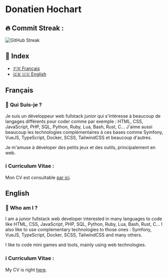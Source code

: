 # Donatien Hochart

## :fire: Commit Streak :

![GitHub Streak](https://github-readme-streak-stats.herokuapp.com/?user=rekky1aws&theme=dark)

## :flashlight: Index

+ [:fr: Français](#Français)
+ [:gb: :us: English](#English)




## Français
### :wave: Qui Suis-je ?
Je suis un développeur web fullstack junior qui s'intéresse à beaucoup de langages différents pour coder comme par exemple : HTML, CSS, JavaScript, PHP, SQL, Python, Ruby, Lua, Bash, Rust, C...
J'aime aussi beaucoup les technologies complémentaires à ces bases comme Symfony, VueJS, TypeScript, Docker, SCSS, TailwindCSS et beaucoup d'autres.

Je m'amuse à déveloper des petits jeux et des outils, principalement en web.

### :information_source: Curriculum Vitae :
Mon CV est consultable [par ici](https://rekkylaws.netlify.app/).



## English

### :wave: Who am I ?

I am a junior fullstack web developer interested in many languages to code like HTML, CSS, JavaScript, PHP, SQL, Python, Ruby, Lua, Bash, Rust, C...
I also like to use complementary technologies to those ones : Symfony, VueJS, TypeScript, Docker, SCSS, TailwindCSS and many others.

I like to code mini games and tools, mainly using web technologies.

### :information_source: Curriculum Vitae :
My CV is right [here](https://rekkylaws.netlify.app/).
